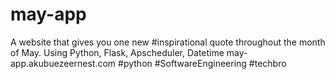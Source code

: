 # may-app
A website that gives you one new #inspirational quote throughout the month of May. Using Python, Flask, Apscheduler, Datetime may-app.akubuezeernest.com #python #SoftwareEngineering #techbro
